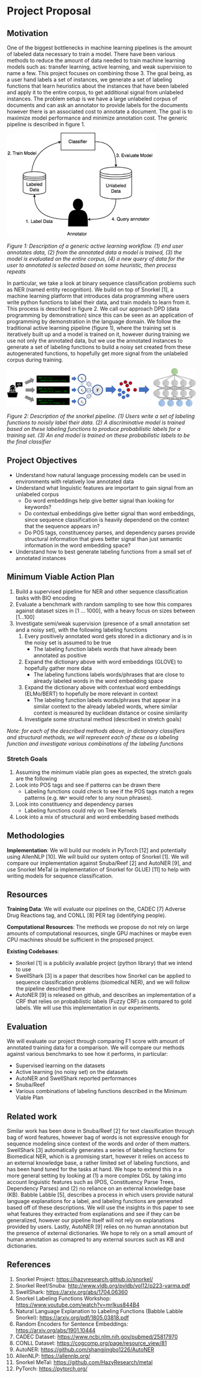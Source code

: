 # Project Proposal

## Motivation

One of the biggest bottlenecks in machine learning pipelines is the amount of labeled data necessary to train a model. There have been various methods to reduce the amount of data needed to train machine learning models such as: transfer learning, active learning, and weak supervision to name a few. This project focuses on combining those 3. The goal being, as a user hand labels a set of instances, we generate a set of labeling functions that learn heuristics about the instances that have been labeled and apply it to the entire corpus, to get additional signal from unlabeled instances. The problem setup is we have a large unlabeled corpus of documents and can ask an annotator to provide labels for the documents however there is an associated cost to annotate a document. The goal is to maximize model performance and minimize annotation cost. The generic pipeline is described in figure 1.

<img src="figures/active_learning_loop.png" alt="active_learining_loop" width="400"/>

*Figure 1: Description of a generic active learning workflow. (1) end user annotates data, (2) from the annotated data a model is trained, (3) the model is evaluated on the entire corpus, (4) a new query of data for the user to annotated is selected based on some heuristic, then process repeats*

In particular, we take a look at binary sequence classification problems such as NER (named entity recognition). We build on top of Snorkel [1], a machine learning platform that introduces data programming where users write python functions to label their data, and train models to learn from it. This process is described in figure 2. We call our approach DPD (data programming by demonstration) since this can be seen as an application of programming by demonstration in the language domain. We follow the traditional active learning pipeline (figure 1), where the training set is iteratively built up and a model is trained on it, however during training we use not only the annotated data, but we use the annotated instances to generate a set of labeling functions to build a noisy set created from these autogenerated functions, to hopefully get more signal from the unlabeled corpus during training.

![snorkel](figures/snorkel.png)

*Figure 2: Description of the snorkel pipeline. (1) Users write a set of labeling functions to noisily label their data. (2) A discriminative model is trained based on these labeling functions to produce probabilistic labels for a training set. (3) An end model is trained on these probabilistic labels to be the final classifier*

## Project Objectives

- Understand how natural language processing models can be used in environments with relatively low annotated data
- Understand what linguistic features are important to gain signal from an unlabeled corpus
    - Do word embeddings help give better signal than looking for keywords?
    - Do contextual embeddings give better signal than word embeddings, since sequence classification is heavily dependend on the context that the sequence appears in?
    - Do POS tags, constituencey parses, and dependency parses provide structural information that gives better signal than just semantic information in the word embedding space?
- Understand how to best generate labeling functions from a small set of annotated instances

## Minimum Viable Action Plan

1. Build a supervised pipeline for NER and other sequence classification tasks with BIO encoding
2. Evaluate a benchmark with random sampling to see how this compares against dataset sizes in [1 ... 1000], with a heavy focus on sizes between [1...100]
3. Investigate semi/weak supervision (presence of a small annotation set and a noisy set), with the following labeling functions
    1. Every positively annotated word gets stored in a dictionary and is in the noisy set is assumed to be true
        - The labeling function labels words that have already been annotated as positive
    2. Expand the dictionary above with word embeddings (GLOVE) to hopefully gather more data
        - The labeling functions labels words/phrases that are close to already labeled words in the word embedding space
    3. Expand the dictionary above with contextual word embeddings (ELMo/BERT) to hopefully be more relevant in context
        - The labeling function labels words/phrases that appear in a similar context to the already labeled words, where similar context is measured by euclidean distance or cosine similarity
    4. Investigate some structural method (described in stretch goals)

*Note: for each of the described methods above, in dictionary classifiers and structural methods, we will represent each of these as a labeling function and investigate various combinations of the labeling functions*

### Stretch Goals

1. Assuming the minimum viable plan goes as expected, the stretch goals are the following
2. Look into POS tags and see if patterns can be drawn there
   - Labeling functions could check to see if the POS tags match a regex patterns (e.g. `NN*` would refer to any noun phrases).
3. Look into constituency and dependency parses
   - Labeling functions could rely on Tree Kernels
4. Look into a mix of structural and word embedding based methods

## Methodologies

**Implementation**: We will build our models in PyTorch [12] and potentially using AllenNLP [10]. We will build our system ontop of Snorkel [1]. We will compare our implementation against Snuba/Reef [2] and AutoNER [9], and use Snorkel MeTal (a implementation of Snorkel for GLUE) [11] to help with writing models for sequence classification.

## Resources

**Training Data**: We will evaluate our pipelines on the, CADEC [7] Adverse Drug Reactions tag, and CONLL [8] PER tag (identifying people).

**Computational Resources**: The methods we propose do not rely on large amounts of computational resources, single GPU machines or maybe even CPU machines should be sufficient in the proposed project.

**Existing Codebases**:

- Snorkel [1] is a publicily available project (python library) that we intend to use
- SwellShark [3] is a paper that describes how Snorkel can be applied to sequence classification problems (biomedical NER), and we will follow the pipeline described there
- AutoNER [9] is released on github, and describes an implementation of a CRF that relies on probabilistic labels (Fuzzy CRF) as compared to gold labels. We will use this implementation in our experiments.

## Evaluation

We will evaluate our project through comparing F1 score with amount of annotated training data for a comparison. We will compare our methods against various benchmarks to see how it performs, in particular:

- Supervised learning on the datasets
- Active learning (no noisy set) on the datasets
- AutoNER and SwellShark reported performances
- Snuba/Reef
- Various combinations of labeling functions described in the Minimum Viable Plan

## Related work

Similar work has been done in Snuba/Reef [2] for text classification through bag of word features, however bag of words is not expressive enough for sequence modeling since context of the words and order of them matters. SwellShark [3] automatically generates a series of labeling functions for Biomedical NER, which is a promising start, however it relies on access to an external knowledge base, a rather limited set of labeling functions, and has been hand tuned for the tasks at hand. We hope to extend this in a more general setting by looking at (1) a more complex DSL by taking into account linguistic features such as (POS, Constituency Parse Trees, Dependency Parses) and (2) no reliance on an external knowledge base (KB). Babble Labble [5], describes a process in which users provide natural language explanations for a label, and labeling functions are generated based off of these descriptions. We will use the insights in this paper to see what features they extracted from explanations and see if they can be generalized, however our pipeline itself will not rely on explanations provided by users.  Lastly, AutoNER [9] relies on no human annotation but the presence of external dictionaries. We hope to rely on a small amount of human annotation as comapred to any external sources such as KB and dictionaries.

## References

1. Snorkel Project: https://hazyresearch.github.io/snorkel/
2. Snorkel Reef/Snuba: http://www.vldb.org/pvldb/vol12/p223-varma.pdf
3. SwellShark: https://arxiv.org/abs/1704.06360
4. Snorkel Labeling Functions Workshop: https://www.youtube.com/watch?v=mrIkus844B4
5. Natural Language Explanation to Labeling Functions (Babble Labble Snorkel): https://arxiv.org/pdf/1805.03818.pdf
6. Random Encoders for Sentence Embeddings: https://arxiv.org/abs/1901.10444
7. CADEC Dataset: https://www.ncbi.nlm.nih.gov/pubmed/25817970
8. CONLL Dataset: https://cogcomp.org/page/resource_view/81
9. AutoNER: https://github.com/shangjingbo1226/AutoNER
10. AllenNLP: https://allennlp.org/
11. Snorkel MeTal: https://github.com/HazyResearch/metal 
12. PyTorch: https://pytorch.org/